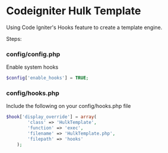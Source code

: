 # Codeigniter Hulk Template

Using Code Igniter's Hooks feature to create a template engine.

Steps:

### config/config.php

Enable system hooks

```php
$config['enable_hooks'] = TRUE;
```

### config/hooks.php

Include the following on your config/hooks.php file

```php
$hook['display_override'] = array(
		'class' => 'HulkTemplate',
		'function' => 'exec',
		'filename' => 'HulkTemplate.php',
		'filepath' => 'hooks'
	);
```
